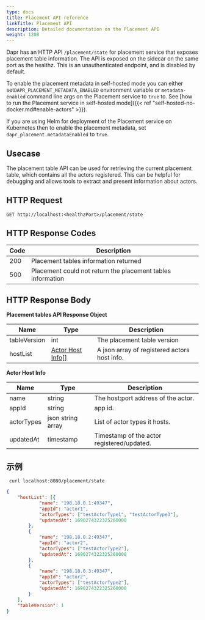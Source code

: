 ```yaml
---
type: docs
title: Placement API reference
linkTitle: Placement API
description: Detailed documentation on the Placement API
weight: 1200
---
```


Dapr has an HTTP API `/placement/state` for placement service that exposes placement table information. The API is exposed on the sidecar on the same port as the healthz. This is an unauthenticated endpoint, and is disabled by default.

To enable the placement metadata in self-hosted mode you can either set`DAPR_PLACEMENT_METADATA_ENABLED` environment variable or `metadata-enabled` command line args on the Placement service to `true` to. See [how to run the Placement service in self-hosted mode]({{< ref "self-hosted-no-docker.md#enable-actors" >}}).

If you are using Helm for deployment of the Placement service on Kubernetes then to enable the placement metadata, set `dapr_placement.metadataEnabled` to `true`.

## Usecase

The placement table API can be used for retrieving the current placement table, which contains all the actors registered. This can be helpful for debugging and allows tools to extract and present information about actors.

## HTTP Request

```
GET http://localhost:<healthzPort>/placement/state
```

## HTTP Response Codes

| Code | Description                                                 |
| ---- | ----------------------------------------------------------- |
| 200  | Placement tables information returned                       |
| 500  | Placement could not return the placement tables information |

## HTTP Response Body

**Placement tables API Response Object**

| Name         | Type                                                                                    | Description                                  |
| ------------ | --------------------------------------------------------------------------------------- | -------------------------------------------- |
| tableVersion | int                                                                                     | The placement table version                  |
| hostList     | [Actor Host Info](#actorhostinfo)[] | A json array of registered actors host info. |

<a id="actorhostinfo"></a>**Actor Host Info**

| Name       | Type              | Description                                |
| ---------- | ----------------- | ------------------------------------------ |
| name       | string            | The host:port address of the actor.        |
| appId      | string            | app id.                                    |
| actorTypes | json string array | List of actor types it hosts.              |
| updatedAt  | timestamp         | Timestamp of the actor registered/updated. |

## 示例

```shell
 curl localhost:8080/placement/state
```

```json
{
	"hostList": [{
			"name": "198.18.0.1:49347",
			"appId": "actor1",
			"actorTypes": ["testActorType1", "testActorType3"],
			"updatedAt": 1690274322325260000
		},
		{
			"name": "198.18.0.2:49347",
			"appId": "actor2",
			"actorTypes": ["testActorType2"],
			"updatedAt": 1690274322325260000
		},
		{
			"name": "198.18.0.3:49347",
			"appId": "actor2",
			"actorTypes": ["testActorType2"],
			"updatedAt": 1690274322325260000
		}
	],
	"tableVersion": 1
}
```
